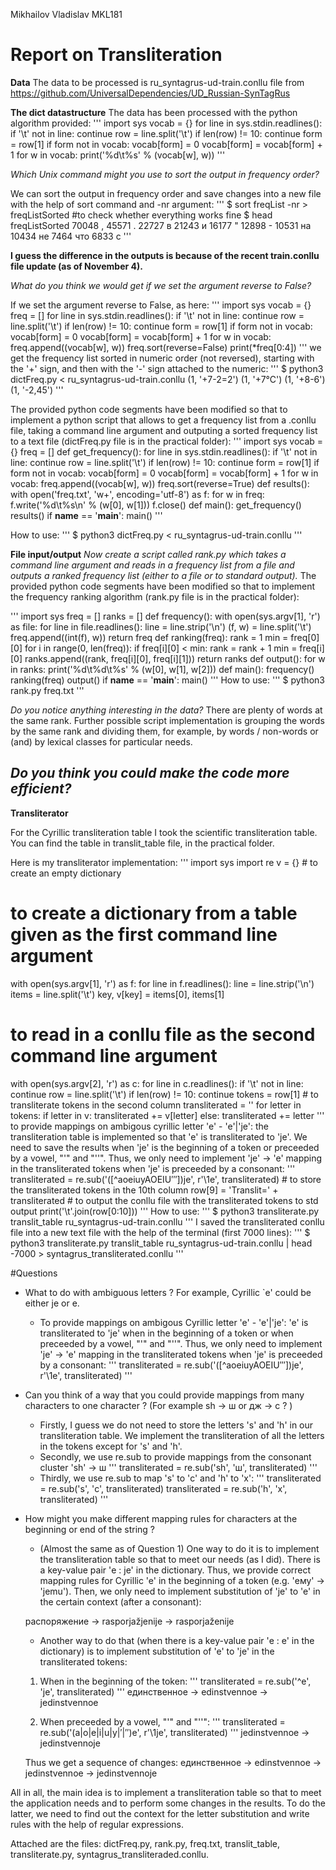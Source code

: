 Mikhailov Vladislav
MKL181

# Report on Transliteration

**Data**
The data to be processed is ru_syntagrus-ud-train.conllu file from  https://github.com/UniversalDependencies/UD_Russian-SynTagRus

**The dict datastructure**
The data has been processed with the python algorithm provided:
'''
import sys
vocab = {}
for line in sys.stdin.readlines(): 
    if '\t' not in line:
        continue
    row = line.split('\t')
    if len(row) != 10:
        continue
    form = row[1]
    if form not in vocab:
    vocab[form] = 0
    vocab[form] = vocab[form] + 1
for w in vocab:
    print('%d\t%s' % (vocab[w], w))
'''

*Which Unix command might you use to sort the output in frequency order?*

We can sort the output in frequency order and save changes into a new file with the help of sort command and -nr argument:
'''
$ sort freqList -nr > freqListSorted
#to check whether everything works fine
$ head freqListSorted
70048	,
45571	.
22727	в
21243	и
16177	"
12898	-
10531	на
10434	не
7464	что
6833	с
'''

**I guess the difference in the outputs is because of the recent train.conllu file update (as of November 4).**

*What do you think we would get if we set the argument reverse to False?*

If we set the argument reverse to False, as here:
'''
import sys
vocab = {}
freq = []
for line in sys.stdin.readlines():
    if '\t' not in line:
        continue
    row = line.split('\t')
    if len(row) != 10:
        continue
    form = row[1]
    if form not in vocab:
        vocab[form] = 0
    vocab[form] = vocab[form] + 1
for w in vocab:
    freq.append((vocab[w], w))
freq.sort(reverse=False)
print(*freq[0:4])
'''
we get the frequency list sorted in numeric order (not reversed), starting with the '+' sign, and then with the '-' sign attached to the numeric:
'''
$ python3 dictFreq.py < ru_syntagrus-ud-train.conllu
(1, '+7-2=2') (1, '+7°C') (1, '+8-6') (1, '-2,45')
'''

The provided python code segments have been modified so that to implement a python script that allows to get a frequency list from a .conllu file, taking a command line argument and outputing a sorted frequency list to a text file (dictFreq.py file is in the practical folder):
'''
import sys
vocab = {}
freq = []
def get_frequency():
    for line in sys.stdin.readlines():
        if '\t' not in line:
            continue
        row = line.split('\t')
        if len(row) != 10:
            continue
        form = row[1]
        if form not in vocab:
            vocab[form] = 0
        vocab[form] = vocab[form] + 1
    for w in vocab:
        freq.append((vocab[w], w))
    freq.sort(reverse=True)
def results():
    with open('freq.txt', 'w+', encoding='utf-8') as f:
        for w in freq:
            f.write('%d\t%s\n' % (w[0], w[1]))
        f.close()
def main():
    get_frequency()
    results()
if __name__ == '__main__':
    main()
'''

How to use:
'''
$ python3 dictFreq.py < ru_syntagrus-ud-train.conllu
'''

**File input/output**
*Now create a script called rank.py which takes a command line argument and reads in a frequency list from a file and outputs a ranked frequency list (either to a file or to standard output).*
The provided python code segments have been modified so that to implement the frequency ranking algorithm (rank.py file is in the practical folder):


'''
import sys
freq = []
ranks = []
def frequency():
    with open(sys.argv[1], 'r') as file:
        for line in file.readlines():
            line = line.strip('\n')
            (f, w) = line.split('\t')
            freq.append((int(f), w))
    return freq
def ranking(freq):
    rank = 1
    min = freq[0][0]
    for i in range(0, len(freq)): 
        if freq[i][0] < min: 
            rank = rank + 1
            min = freq[i][0]
        ranks.append((rank, freq[i][0], freq[i][1]))
    return ranks
def output():
    for w in ranks:
        print('%d\t%d\t%s' % (w[0], w[1], w[2]))
def main():
    frequency()
    ranking(freq)
    output()
if __name__ == '__main__':
    main()
'''
How to use:
'''
$ python3 rank.py freq.txt
'''

*Do you notice anything interesting in the data?*
There are plenty of words at the same rank. Further possible script implementation is grouping the words by the same rank and dividing them, for example, by words / non-words or (and) by lexical classes for particular needs.

*Do you think you could make the code more efficient?*
---------------

**Transliterator**

For the Cyrillic transliteration table I took the scientific transliteration table. You can find the table in translit_table file, in the practical folder.

Here is my transliterator implementation:
'''
import sys
import re
v = {} # to create an empty dictionary
# to create a dictionary from a table given as the first command line argument 
with open(sys.argv[1], 'r') as f:
    for line in f.readlines():
        line = line.strip('\n')
        items = line.split('\t')
        key, v[key] = items[0], items[1]
# to read in a conllu file as the second command line argument
with open(sys.argv[2], 'r') as c:
    for line in c.readlines():
        if '\t' not in line:
            continue
        row = line.split('\t')
        if len(row) != 10:
            continue
        tokens = row[1]
        # to transliterate tokens in the second column
        transliterated = ''
        for letter in tokens:
            if letter in v:
                transliterated += v[letter]
            else:
                transliterated += letter
        '''
        to provide mappings on ambigous cyrillic letter 'e' - 'e'|'je':
        the transliteration table is implemented so that 'e' is transliterated to 'je'.
        We need to save the results when 'je' is the beginning of a token or preceeded by a vowel,
        "'" and "''". Thus, we only need to implement 'je' -> 'e' mapping in the transliterated
        tokens when 'je' is preceeded by a consonant:
        '''
        transliterated = re.sub('([^aoeiuyAOEIU′″])je', r'\1e', transliterated)
        # to store the transliterated tokens in the 10th column
        row[9] = 'Translit=' + transliterated
        # to output the conllu file with the transliterated tokens to std output
        print('\t'.join(row[0:10]))
'''
How to use:
'''
$ python3 transliterate.py translit_table ru_syntagrus-ud-train.conllu 
'''
I saved the transliterated conllu file into a new text file with the help of the terminal (first 7000 lines):
'''
$ python3 transliterate.py translit_table ru_syntagrus-ud-train.conllu | head -7000 > syntagrus_transliterated.conllu 
'''

#Questions
* What to do with ambiguous letters ? For example, Cyrillic `е' could be either je or e.
	* To provide mappings on ambigous Cyrillic letter 'e' - 'e'|'je': 
	'e' is transliterated to 'je' when in the beginning of a token or when preceeded by a vowel, "'" and "''". 
	Thus, we only need to implement 'je' -> 'e' mapping in the transliterated tokens when 'je' is preceeded by a consonant:
'''
transliterated = re.sub('([^aoeiuyAOEIU′″])je', r'\1e', transliterated)
'''

* Can you think of a way that you could provide mappings from many characters to one character ? (For example sh → ш or дж → c ? )
	* Firstly, I guess we do not need to store the letters 's' and 'h' in our transliteration table. We implement the transliteration of all the letters in the tokens except for 's' and 'h'.
	* Secondly, we use re.sub to provide mappings from the consonant cluster 'sh' →  ш
'''
transliterated = re.sub('sh', 'ш', transliterated)
'''
	* Thirdly, we use re.sub to map 's' to 'с' and 'h' to 'х':
'''
transliterated = re.sub('s', 'с', transliterated)
transliterated = re.sub('h', 'х', transliterated)
'''
* How might you make different mapping rules for characters at the beginning or end of the string ? 
	* (Almost the same as of Question 1) One way to do it is to implement the transliteration table so that to meet our needs (as I did). There is a key-value pair 'е : je' in the dictionary. Thus, we provide correct mapping rules for Cyrillic 'e' in the beginning of a token (e.g. 'ему' -> 'jemu'). Then, we only need to implement substitution of 'je' to 'e' in the certain context (after a consonant):

	распоряжение -> rasporjažjenije -> rasporjaženije

	* Another way to do that (when there is a key-value pair 'е : e' in the dictionary) is to implement substitution of 'e' to 'je' in the transliterated tokens:
	1) When in the beginning of the token:
'''
transliterated = re.sub('^е', 'je', transliterated)
'''
	единственное -> edinstvennoe -> jedinstvennoe

	2) When preceeded by a vowel, "'" and "''":
'''
transliterated = re.sub('(a|o|e|i|u|y|′|″)e', r'\1je', transliterated)
'''
	jedinstvennoe -> jedinstvennoje

	Thus we get a sequence of changes:
	единственное -> edinstvennoe -> jedinstvennoe -> jedinstvennoje

All in all, the main idea is to implement a transliteration table so that to meet the application needs and to perform some changes in the results. To do the latter, we need to find out the context for the letter substitution and write rules with the help of regular expressions.

Attached are the files: dictFreq.py, rank.py, freq.txt, translit_table, transliterate.py, syntagrus_transliteraded.conllu.




